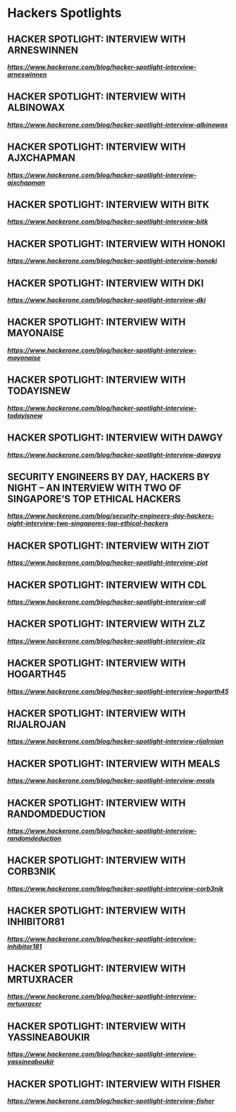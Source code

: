 # Hackers Spotlights
## HACKER SPOTLIGHT: INTERVIEW WITH ARNESWINNEN
***https://www.hackerone.com/blog/hacker-spotlight-interview-arneswinnen***
## HACKER SPOTLIGHT: INTERVIEW WITH ALBINOWAX
***https://www.hackerone.com/blog/hacker-spotlight-interview-albinowax***
## HACKER SPOTLIGHT: INTERVIEW WITH AJXCHAPMAN
***https://www.hackerone.com/blog/hacker-spotlight-interview-ajxchapman***
## HACKER SPOTLIGHT: INTERVIEW WITH BITK
***https://www.hackerone.com/blog/hacker-spotlight-interview-bitk***
## HACKER SPOTLIGHT: INTERVIEW WITH HONOKI
***https://www.hackerone.com/blog/hacker-spotlight-interview-honoki***
## HACKER SPOTLIGHT: INTERVIEW WITH DKI
***https://www.hackerone.com/blog/hacker-spotlight-interview-dki***
## HACKER SPOTLIGHT: INTERVIEW WITH MAYONAISE
***https://www.hackerone.com/blog/hacker-spotlight-interview-mayonaise***
## HACKER SPOTLIGHT: INTERVIEW WITH TODAYISNEW
***https://www.hackerone.com/blog/hacker-spotlight-interview-todayisnew***
## HACKER SPOTLIGHT: INTERVIEW WITH DAWGY
***https://www.hackerone.com/blog/hacker-spotlight-interview-dawgyg***
## SECURITY ENGINEERS BY DAY, HACKERS BY NIGHT – AN INTERVIEW WITH TWO OF SINGAPORE’S TOP ETHICAL HACKERS
***https://www.hackerone.com/blog/security-engineers-day-hackers-night-interview-two-singapores-top-ethical-hackers***
## HACKER SPOTLIGHT: INTERVIEW WITH ZIOT
***https://www.hackerone.com/blog/hacker-spotlight-interview-ziot***
## HACKER SPOTLIGHT: INTERVIEW WITH CDL
***https://www.hackerone.com/blog/hacker-spotlight-interview-cdl***
## HACKER SPOTLIGHT: INTERVIEW WITH ZLZ
***https://www.hackerone.com/blog/hacker-spotlight-interview-zlz***
## HACKER SPOTLIGHT: INTERVIEW WITH HOGARTH45
***https://www.hackerone.com/blog/hacker-spotlight-interview-hogarth45***
## HACKER SPOTLIGHT: INTERVIEW WITH RIJALROJAN
***https://www.hackerone.com/blog/hacker-spotlight-interview-rijalrojan***
## HACKER SPOTLIGHT: INTERVIEW WITH MEALS
***https://www.hackerone.com/blog/hacker-spotlight-interview-meals***
## HACKER SPOTLIGHT: INTERVIEW WITH RANDOMDEDUCTION
***https://www.hackerone.com/blog/hacker-spotlight-interview-randomdeduction***
## HACKER SPOTLIGHT: INTERVIEW WITH CORB3NIK
***https://www.hackerone.com/blog/hacker-spotlight-interview-corb3nik***
## HACKER SPOTLIGHT: INTERVIEW WITH INHIBITOR81
***https://www.hackerone.com/blog/hacker-spotlight-interview-inhibitor181***
## HACKER SPOTLIGHT: INTERVIEW WITH MRTUXRACER
***https://www.hackerone.com/blog/hacker-spotlight-interview-mrtuxracer***
## HACKER SPOTLIGHT: INTERVIEW WITH YASSINEABOUKIR
***https://www.hackerone.com/blog/hacker-spotlight-interview-yassineaboukir***
## HACKER SPOTLIGHT: INTERVIEW WITH FISHER
***https://www.hackerone.com/blog/hacker-spotlight-interview-fisher***
